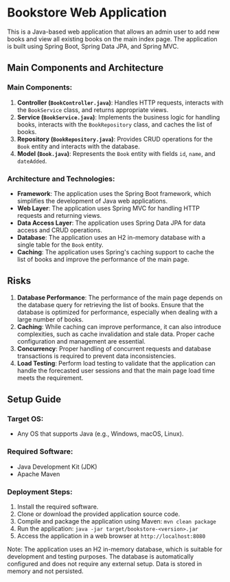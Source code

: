 # Bookstore Web Application

This is a Java-based web application that allows an admin user to add new books and view all existing books on the main index page. The application is built using Spring Boot, Spring Data JPA, and Spring MVC.

## Main Components and Architecture

### Main Components:

1. **Controller (`BookController.java`)**: Handles HTTP requests, interacts with the `BookService` class, and returns appropriate views.
2. **Service (`BookService.java`)**: Implements the business logic for handling books, interacts with the `BookRepository` class, and caches the list of books.
3. **Repository (`BookRepository.java`)**: Provides CRUD operations for the `Book` entity and interacts with the database.
4. **Model (`Book.java`)**: Represents the `Book` entity with fields `id`, `name`, and `dateAdded`.

### Architecture and Technologies:

- **Framework**: The application uses the Spring Boot framework, which simplifies the development of Java web applications.
- **Web Layer**: The application uses Spring MVC for handling HTTP requests and returning views.
- **Data Access Layer**: The application uses Spring Data JPA for data access and CRUD operations.
- **Database**: The application uses an H2 in-memory database with a single table for the `Book` entity.
- **Caching**: The application uses Spring's caching support to cache the list of books and improve the performance of the main page.

## Risks

1. **Database Performance**: The performance of the main page depends on the database query for retrieving the list of books. Ensure that the database is optimized for performance, especially when dealing with a large number of books.
2. **Caching**: While caching can improve performance, it can also introduce complexities, such as cache invalidation and stale data. Proper cache configuration and management are essential.
3. **Concurrency**: Proper handling of concurrent requests and database transactions is required to prevent data inconsistencies.
4. **Load Testing**: Perform load testing to validate that the application can handle the forecasted user sessions and that the main page load time meets the requirement.

## Setup Guide

### Target OS:

- Any OS that supports Java (e.g., Windows, macOS, Linux).

### Required Software:

- Java Development Kit (JDK)
- Apache Maven

### Deployment Steps:

1. Install the required software.
2. Clone or download the provided application source code.
3. Compile and package the application using Maven: `mvn clean package`
4. Run the application: `java -jar target/bookstore-<version>.jar`
5. Access the application in a web browser at `http://localhost:8080`

Note: The application uses an H2 in-memory database, which is suitable for development and testing purposes. The database is automatically configured and does not require any external setup. Data is stored in memory and not persisted.
